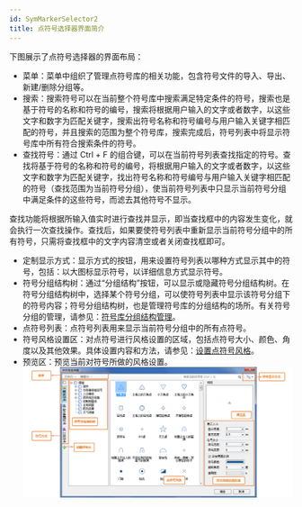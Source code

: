 ```yaml
---
id: SymMarkerSelector2
title: 点符号选择器界面简介
---
```

下图展示了点符号选择器的界面布局：

* 菜单：菜单中组织了管理点符号库的相关功能，包含符号文件的导入、导出、新建/删除分组等。
* 搜索：搜索符号可以在当前整个符号库中搜索满足特定条件的符号，搜索也是基于符号的名称和符号的编号，搜索将根据用户输入的文字或者数字，以这些文字和数字为匹配关键字，搜索出符号名称和符号编号与用户输入关键字相匹配的符号，并且搜索的范围为整个符号库，搜索完成后，符号列表中将显示符号库中所有符合搜索条件的符号。 
* 查找符号：通过 Ctrl + F 的组合键，可以在当前符号列表查找指定的符号。查找将基于符号的名称和符号的编号，将根据用户输入的文字或者数字，以这些文字和数字为匹配关键字，找出符号名称和符号编号与用户输入关键字相匹配的符号（查找范围为当前符号分组），使当前符号列表中只显示当前符号分组中满足条件的这些符号，而滤去其他符号不显示。 

查找功能将根据所输入值实时进行查找并显示，即当查找框中的内容发生变化，就会执行一次查找操作。查找后，如果要使符号列表中重新显示当前符号分组中的所有符号，只需将查找框中的文字内容清空或者关闭查找框即可。

* 定制显示方式：显示方式的按钮，用来设置符号列表以哪种方式显示其中的符号，包括：以大图标显示符号，以详细信息方式显示符号。
* 符号分组结构树：通过“分组结构”按钮，可以显示或隐藏符号分组结构树。在符号分组结构树中，选择某个符号分组，可以使符号列表中显示该符号分组下的符号内容；符号分组结构树，也是管理符号库的分组结构的场所。有关符号分组的管理，请参见：[符号库分组结构管理](SymMarkerManager3)。
* 点符号列表：点符号列表用来显示当前符号分组中的所有点符号。
* 符号风格设置区：对点符号进行风格设置的区域，包括点符号大小、颜色、角度以及其他效果。具体设置内容和方法，请参见：[设置点符号风格](SymMarkerSelector3)。
* 预览区：预览当前对符号所做的风格设置。
![](img/SymMarkerSelector2t1.png)  


